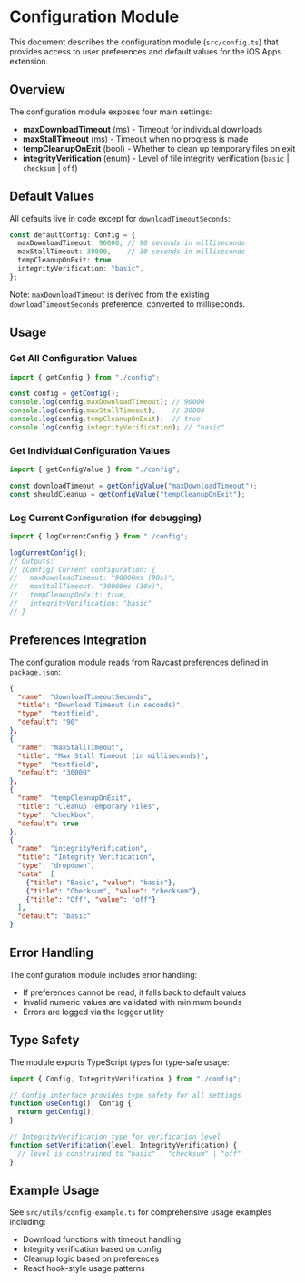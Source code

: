 # Configuration Module

This document describes the configuration module (`src/config.ts`) that provides access to user preferences and default values for the iOS Apps extension.

## Overview

The configuration module exposes four main settings:

- **maxDownloadTimeout** (ms) - Timeout for individual downloads
- **maxStallTimeout** (ms) - Timeout when no progress is made  
- **tempCleanupOnExit** (bool) - Whether to clean up temporary files on exit
- **integrityVerification** (enum) - Level of file integrity verification (`basic` | `checksum` | `off`)

## Default Values

All defaults live in code except for `downloadTimeoutSeconds`:

```typescript
const defaultConfig: Config = {
  maxDownloadTimeout: 90000, // 90 seconds in milliseconds
  maxStallTimeout: 30000,    // 30 seconds in milliseconds  
  tempCleanupOnExit: true,
  integrityVerification: "basic",
};
```

Note: `maxDownloadTimeout` is derived from the existing `downloadTimeoutSeconds` preference, converted to milliseconds.

## Usage

### Get All Configuration Values

```typescript
import { getConfig } from "./config";

const config = getConfig();
console.log(config.maxDownloadTimeout); // 90000
console.log(config.maxStallTimeout);    // 30000
console.log(config.tempCleanupOnExit);  // true
console.log(config.integrityVerification); // "basic"
```

### Get Individual Configuration Values

```typescript
import { getConfigValue } from "./config";

const downloadTimeout = getConfigValue("maxDownloadTimeout");
const shouldCleanup = getConfigValue("tempCleanupOnExit");
```

### Log Current Configuration (for debugging)

```typescript
import { logCurrentConfig } from "./config";

logCurrentConfig();
// Outputs:
// [Config] Current configuration: {
//   maxDownloadTimeout: "90000ms (90s)",
//   maxStallTimeout: "30000ms (30s)", 
//   tempCleanupOnExit: true,
//   integrityVerification: "basic"
// }
```

## Preferences Integration

The configuration module reads from Raycast preferences defined in `package.json`:

```json
{
  "name": "downloadTimeoutSeconds",
  "title": "Download Timeout (in seconds)",
  "type": "textfield",
  "default": "90"
},
{
  "name": "maxStallTimeout", 
  "title": "Max Stall Timeout (in milliseconds)",
  "type": "textfield",
  "default": "30000"
},
{
  "name": "tempCleanupOnExit",
  "title": "Cleanup Temporary Files",
  "type": "checkbox", 
  "default": true
},
{
  "name": "integrityVerification",
  "title": "Integrity Verification",
  "type": "dropdown",
  "data": [
    {"title": "Basic", "value": "basic"},
    {"title": "Checksum", "value": "checksum"}, 
    {"title": "Off", "value": "off"}
  ],
  "default": "basic"
}
```

## Error Handling

The configuration module includes error handling:

- If preferences cannot be read, it falls back to default values
- Invalid numeric values are validated with minimum bounds
- Errors are logged via the logger utility

## Type Safety

The module exports TypeScript types for type-safe usage:

```typescript
import { Config, IntegrityVerification } from "./config";

// Config interface provides type safety for all settings
function useConfig(): Config {
  return getConfig();
}

// IntegrityVerification type for verification level
function setVerification(level: IntegrityVerification) {
  // level is constrained to "basic" | "checksum" | "off"
}
```

## Example Usage

See `src/utils/config-example.ts` for comprehensive usage examples including:

- Download functions with timeout handling
- Integrity verification based on config
- Cleanup logic based on preferences
- React hook-style usage patterns
